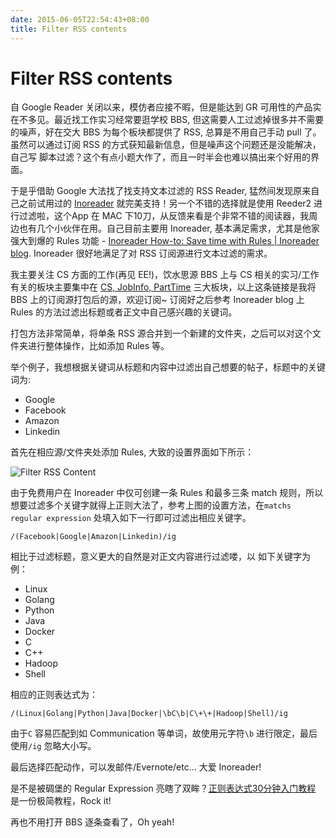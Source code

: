 ```yaml
---
date: 2015-06-05T22:54:43+08:00
title: Filter RSS contents
---
```


# Filter RSS contents

自 Google Reader 关闭以来，模仿者应接不暇，但是能达到 GR 可用性的产品实在不多见。最近找工作实习经常要逛学校 BBS, 但这需要人工过滤掉很多并不需要的噪声，好在交大 BBS 为每个板块都提供了 RSS, 总算是不用自己手动 pull 了。
虽然可以通过订阅 RSS 的方式获知最新信息，但是噪声这个问题还是没能解决，自己写 脚本过滤？这个有点小题大作了，而且一时半会也难以搞出来个好用的界面。

于是乎借助 Google 大法找了找支持文本过滤的 RSS Reader, 猛然间发现原来自己之前试用过的 [Inoreader](http://www.inoreader.com/) 就完美支持！另一个不错的选择就是使用 Reeder2 进行过滤啦，这个App 在 MAC 下10刀，从反馈来看是个非常不错的阅读器，我周边也有几个小伙伴在用。自己目前主要用 Inoreader, 基本满足需求，尤其是他家强大到爆的 Rules 功能 - [Inoreader How-to: Save time with Rules | Inoreader blog](http://blog.inoreader.com/2015/03/inoreader-how-to-save-time-with-rules.html). Inoreader 很好地满足了对 RSS 订阅源进行文本过滤的需求。

我主要关注 CS 方面的工作(再见 EE!)，饮水思源 BBS 上与 CS 相关的实习/工作有关的板块主要集中在 [CS, JobInfo, PartTime](http://www.inoreader.com/bundle/0014cd63699b) 三大板块，以上这条链接是我将 BBS 上的订阅源打包后的源，欢迎订阅~ 订阅好之后参考 Inoreader blog 上 Rules 的方法过滤出标题或者正文中自己感兴趣的关键词。

打包方法非常简单，将单条 RSS 源合并到一个新建的文件夹，之后可以对这个文件夹进行整体操作，比如添加 Rules 等。

举个例子，我想根据关键词从标题和内容中过滤出自己想要的帖子，标题中的关键词为:

- Google 
- Facebook
- Amazon
- Linkedin

首先在相应源/文件夹处添加 Rules, 大致的设置界面如下所示：

![Filter RSS Content](http://7xojrx.com1.z0.glb.clouddn.com/images/misc/filter_rss_content.png-q75)

由于免费用户在 Inoreader 中仅可创建一条 Rules 和最多三条 match 规则，所以想要过滤多个关键字就得上正则大法了，参考上图的设置方法，在`matchs regular expression` 处填入如下一行即可过滤出相应关键字。

```
/(Facebook|Google|Amazon|Linkedin)/ig
```
相比于过滤标题，意义更大的自然是对正文内容进行过滤喽，以 如下关键字为例： 

- Linux
- Golang
- Python
- Java
- Docker
- C
- C++
- Hadoop
- Shell

相应的正则表达式为：

```
/(Linux|Golang|Python|Java|Docker|\bC\b|C\+\+|Hadoop|Shell)/ig
```
由于`C` 容易匹配到如 Communication 等单词，故使用元字符`\b` 进行限定，最后使用`/ig` 忽略大小写。

最后选择匹配动作，可以发邮件/Evernote/etc... 大爱 Inoreader!

是不是被碉堡的 Regular Expression 亮瞎了双眸？[正则表达式30分钟入门教程](http://deerchao.net/tutorials/regex/regex.htm) 是一份极简教程，Rock it!

再也不用打开 BBS 逐条查看了，Oh yeah!